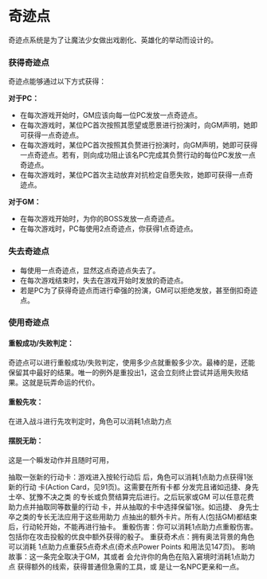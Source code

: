 # 奇迹点

奇迹点系统是为了让魔法少女做出戏剧化、英雄化的举动而设计的。

### 获得奇迹点

奇迹点能够通过以下方式获得：

**对于PC：**
* 在每次游戏开始时，GM应该向每一位PC发放一点奇迹点。
* 在每次游戏时，某位PC首次按照其愿望或愿景进行扮演时，向GM声明，她即可获得一点奇迹点。
* 在每次游戏时，某位PC首次按照其负赘进行扮演时，向GM声明，她即可获得一点奇迹点。若有，则向成功阻止该名PC完成其负赘行动的每位PC发放一点奇迹点。
* 在每次游戏时，某位PC首次主动放弃对抗检定自愿失败，她即可获得一点奇迹点。

**对于GM：**
* 在每次游戏开始时，为你的BOSS发放一点奇迹点。
* 在每次游戏时，PC每使用2点奇迹点，你获得1点奇迹点。

### 失去奇迹点

* 每使用一点奇迹点，显然这点奇迹点失去了。
* 在每次游戏结束时，失去在游戏开始时发放的奇迹点。
* 若是PC为了获得奇迹点而进行牵强的扮演，GM可以拒绝发放，甚至倒扣奇迹点。

### 使用奇迹点

#### 重骰成功/失败判定：

奇迹点可以进行重骰成功/失败判定，使用多少点就重骰多少次。最棒的是，还能保留其中最好的结果。唯一的例外是重投出1，这会立刻终止尝试并适用失败结果。这就是玩弄命运的代价。

#### 重骰先攻：

在进入战斗进行先攻判定时，角色可以消耗1点助力点


#### 摆脱无助：
这是一个瞬发动作并且随时可用，


抽取一张新的行动卡：游戏进入按轮行动后
后，角色可以消耗1点助力点获得1张新的行动
卡(Action Card，见91页)。这需要在所有卡都
分发完且诸如迅捷、身先士卒、犹豫不决之类
的专长或负赘结算完后进行。之后玩家或GM
可以任意花费助力点并抽取同等数量的行动
卡，并从抽取的卡中选择保留1张。如迅捷、
身先士卒之类的专长无法应用于这些用助力
点抽出的额外卡片。所有人(包括GM)都结束
后，行动轮开始，不能再进行抽卡。
重骰伤害：你可以消耗1点助力点重骰伤害。
包括你在攻击投骰的优良中额外获得的骰子。
重获奇术点：拥有奥法背景的角色可以消耗
1点助力点重获5点奇术点(奇术点Power Points
和用法见147页)。
影响故事：这一条完全取决于GM，其或者
会允许你的角色在陷入窘境时消耗1点助力点
获得额外的线索，获得普通但急需的工具，或
是让一名NPC更亲和一点。